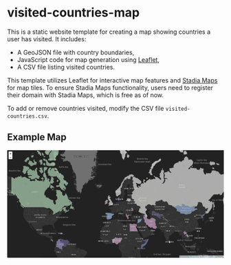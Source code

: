 # visited-countries-map

This is a static website template for creating a map showing countries a user has visited. It includes:

- A GeoJSON file with country boundaries,
- JavaScript code for map generation using [Leaflet](https://leafletjs.com/),
- A CSV file listing visited countries.

This template utilizes Leaflet for interactive map features and [Stadia Maps](https://stadiamaps.com/) for map tiles. To ensure Stadia Maps functionality, users need to register their domain with Stadia Maps, which is free as of now.

To add or remove countries visited, modify the CSV file `visited-countries.csv`.

## Example Map

![Example of Visited Countries Map](example.jpg)

